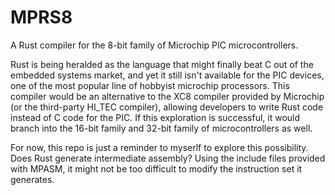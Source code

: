 # MPRS8
A Rust compiler for the 8-bit family of Microchip PIC microcontrollers.

Rust is being heralded as the language that might finally beat C out of the embedded systems market, and yet it still isn't available for the PIC devices, one of the most popular line of hobbyist microchip processors. This compiler would be an alternative to the XC8 compiler provided by Microchip (or the third-party HI_TEC compiler), allowing developers to write Rust code instead of C code for the PIC. If this exploration is successful, it would branch into the 16-bit family and 32-bit family of microcontrollers as well.

For now, this repo is just a reminder to myserlf to explore this possibility. Does Rust generate intermediate assembly? Using the include files provided with MPASM, it might not be too difficult to modify the instruction set it generates.
